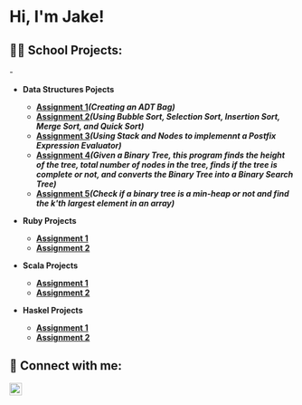 <h1>Hi, I'm Jake!

<h2>👨‍💻 School Projects:</h2>

-<b>
- <b> Data Structures Pojects</b>
  - [Assignment 1](https://github.com/hudakj/SchoolProjects/tree/main/CS%203350%20Projects/Assignment%201)<b><i>(Creating an ADT Bag)</b></i>
  - [Assignment 2](https://github.com/hudakj/SchoolProjects/tree/main/CS%203350%20Projects/Assignment%202)<b><i>(Using Bubble Sort, Selection Sort, Insertion Sort, Merge Sort, and Quick Sort)</b></i>
  - [Assignment 3](https://github.com/hudakj/SchoolProjects/tree/main/CS%203350%20Projects/Assignment%203)<b><i>(Using Stack and Nodes to implemennt a Postfix Expression Evaluator)</b></i>
  - [Assignment 4](https://github.com/hudakj/SchoolProjects/tree/main/CS%203350%20Projects/Assignment%204)<b><i>(Given a Binary Tree, this program finds the height of the tree, total number of nodes in the tree, finds if the tree is complete or not, and converts the Binary Tree into a Binary Search Tree)</b></i>
  - [Assignment 5](https://github.com/hudakj/SchoolProjects/tree/main/CS%203350%20Projects/Assignment%205)<b><i>(Check if a binary tree is a min-heap or not and find the k'th largest element in an array)</b></i>

- <b>Ruby Projects</b>
  - [Assignment 1](https://github.com/hudakj/SchoolProjects/tree/main/CS%203060%20Projects/Homework1b)
  - [Assignment 2](https://github.com/hudakj/SchoolProjects/tree/main/CS%203060%20Projects/Homework2)
- <b>Scala Projects</b>
  - [Assignment 1](https://github.com/hudakj/SchoolProjects/tree/main/CS%203060%20Projects/Homework3)
  - [Assignment 2](https://github.com/hudakj/SchoolProjects/tree/main/CS%203060%20Projects/Homework4)
- <b>Haskel Projects</b>
  - [Assignment 1](https://github.com/hudakj/SchoolProjects/tree/main/CS%203060%20Projects/Homework5)
  - [Assignment 2](https://github.com/hudakj/SchoolProjects/tree/main/CS%203060%20Projects/Homework6)

<h2> 🤳 Connect with me:</h2>



[<img align="left" alt="JoshMadakor | LinkedIn" width="22px" src="https://cdn.jsdelivr.net/npm/simple-icons@v3/icons/linkedin.svg" />][linkedin]



[linkedin]: [https://www.linkedin.com/in/jacob-hudak-9a92941a9/]

<!--
**joshmadakor1/joshmadakor1** is a ✨ _special_ ✨ repository because its `README.md` (this file) appears on your GitHub profile.

Here are some ideas to get you started:

- 🔭 I’m currently working on ...
- 🌱 I’m currently learning ...
- 👯 I’m looking to collaborate on ...
- 🤔 I’m looking for help with ...
- 💬 Ask me about ...
- 📫 How to reach me: ...
- 😄 Pronouns: ...
- ⚡ Fun fact: ...
-->
